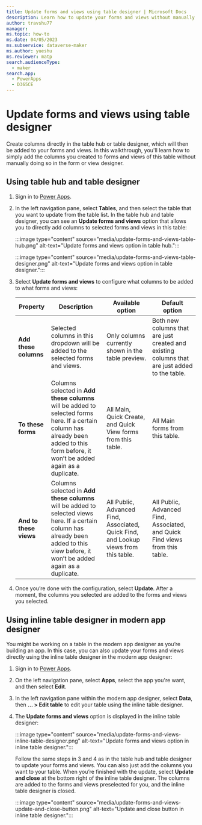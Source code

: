```yaml
---
title: Update forms and views using table designer | Microsoft Docs
description: Learn how to update your forms and views without manually editing them in the form and view designer.
author: travshu77
manager:
ms.topic: how-to
ms.date: 04/05/2023
ms.subservice: dataverse-maker
ms.author: yueshu
ms.reviewer: matp
search.audienceType:
  - maker
search.app:
  - PowerApps
  - D365CE
---
```


# Update forms and views using table designer

Create columns directly in the table hub or table designer, which will then be added to your forms and views. In this walkthrough, you'll learn how to simply add the columns you created to forms and views of this table without manually doing so in the form or view designer.

## Using table hub and table designer

1. Sign in to [Power Apps](https://make.powerapps.com/?utm_source=padocs&utm_medium=linkinadoc&utm_campaign=referralsfromdoc).

2. In the left navigation pane, select **Tables**, and then select the table that you want to update from the table list. In the table hub and table designer, you can see an **Update forms and views** option that allows you to directly add columns to selected forms and views in this table:

   :::image type="content" source="media/update-forms-and-views-table-hub.png" alt-text="Update forms and views option in table hub.":::

   :::image type="content" source="media/update-forms-and-views-table-designer.png" alt-text="Update forms and views option in table designer.":::

3. Select **Update forms and views** to configure what columns to be added to what forms and views:

    | Property               | Description                                                                                                                                                                             | Available option                                                                     | Default option                                                                                |
    | ---------------------- | --------------------------------------------------------------------------------------------------------------------------------------------------------------------------------------- | ------------------------------------------------------------------------------------ | --------------------------------------------------------------------------------------------- |
    | **Add these columns**  | Selected columns in this dropdown will be added to the selected forms and views.                                                                                                        | Only columns currently shown in the table preview.                                   | Both new columns that are just created and existing columns that are just added to the table. |
    | **To these forms**     | Columns selected in **Add these columns** will be added to selected forms here. If a certain column has already been added to this form before, it won’t be added again as a duplicate. | All Main, Quick Create, and Quick View forms from this table.                        | All Main forms from this table.                                                               |
    | **And to these views** | Columns selected in **Add these columns** will be added to selected views here. If a certain column has already been added to this view before, it won’t be added again as a duplicate. | All Public, Advanced Find, Associated, Quick Find, and Lookup views from this table. | All Public, Advanced Find, Associated, and Quick Find views from this table.                  |

4. Once you’re done with the configuration, select **Update**. After a moment, the columns you selected are added to the forms and views you selected.

## Using inline table designer in modern app designer

You might be working on a table in the modern app designer as you’re building an app. In this case, you can also update your forms and views directly using the inline table designer in the modern app designer:

1. Sign in to [Power Apps](https://make.powerapps.com/?utm_source=padocs&utm_medium=linkinadoc&utm_campaign=referralsfromdoc).

1. On the left navigation pane, select **Apps**, select the app you're want, and then select **Edit**.

1. In the left navigation pane within the modern app designer, select **Data**, then **… > Edit table** to edit your table using the inline table designer.

1. The **Update forms and views** option is displayed in the inline table designer:

   :::image type="content" source="media/update-forms-and-views-inline-table-designer.png" alt-text="Update forms and views option in inline table designer.":::

    Follow the same steps in 3 and 4 as in the table hub and table designer to update your forms and views. You can also just add the columns you want to your table. When you’re finished with the update, select **Update and close** at the bottom right of the inline table designer. The columns are added to the forms and views preselected for you, and the inline table designer is closed.

   :::image type="content" source="media/update-forms-and-views-update-and-close-button.png" alt-text="Update and close button in inline table designer.":::


